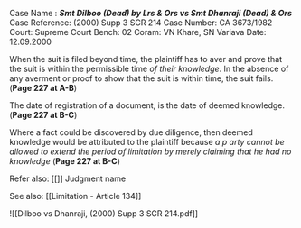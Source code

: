 Case Name : ***Smt Dilboo (Dead) by Lrs & Ors vs Smt Dhanraji (Dead) & Ors***
Case Reference: (2000) Supp 3 SCR 214
Case Number: CA 3673/1982
Court: Supreme Court
Bench: 02
Coram: VN Khare, SN Variava
Date: 12.09.2000

When the suit is filed beyond time, the plaintiff has to aver and prove that the suit is within the permissible time *of their knowledge*. In the absence of any averment or proof to show that the suit is within time, the suit fails. (**Page 227 at A-B**)

The date of registration of a document, is the date of deemed knowledge. (**Page 227 at B-C**)

Where a fact could be discovered by due diligence, then deemed knowledge would be attributed to the plaintiff because *a p arty cannot be allowed to extend the period of limitation by merely claiming that he had no knowledge* (**Page 227 at B-C**)

Refer also:
[[]]
Judgment name

See also:
[[Limitation - Article 134]] 

![[Dilboo vs Dhanraji, (2000) Supp 3 SCR 214.pdf]]